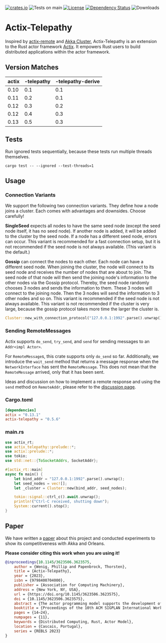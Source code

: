 [![crates.io](https://img.shields.io/crates/v/actix-telepathy?label=latest)](https://crates.io/crates/actix-telepathy)
![Tests on main](https://github.com/wenig/actix-telepathy/workflows/Rust/badge.svg)
[![License](https://img.shields.io/badge/License-Apache%202.0-blue.svg)](https://opensource.org/licenses/Apache-2.0)
[![Dependency Status](https://deps.rs/crate/actix-telepathy/0.5.6/status.svg)](https://deps.rs/crate/actix-telepathy/0.5.6)
![Downloads](https://img.shields.io/crates/d/actix-telepathy.svg)

# Actix-Telepathy

Inspired by [actix-remote](https://github.com/actix/actix-remote) and [Akka Cluster](https://github.com/akka/akka), Actix-Telepathy is an extension to the Rust actor framework [Actix](https://github.com/actix/actix). It empowers Rust users to build distributed applications within the actor framework.

## Version Matches

| actix | -telepathy | -telepathy-derive |
|-------|------------|-------------------|
| 0.10  | 0.1        | 0.1               |
| 0.11  | 0.2        | 0.1               |
| 0.12  | 0.3        | 0.2               |
| 0.12  | 0.4        | 0.3               |
| 0.13  | 0.5        | 0.3               |

## Tests

Run ignored tests sequentially, because these tests run multiple threads themselves. 

```
cargo test -- --ignored --test-threads=1
```

## Usage

### Connection Variants

We support the following two connection variants. They define how a node joins a cluster. Each comes with advantages and downsides. Choose carefully!

**SingleSeed** expects all nodes to have the same seed node (except the seed node itself, it has no seed node).
If another node is added, it will be added to the cluster by the seed node.
If a node has a different seed node, errors can occur.
This variant is recommended for a fast connection setup, but it is not recommended if the seed node is not always available. (This variant is the default.)

**Gossip** can connect the nodes to each other. Each node can have a different seed node.
When joining the cluster, the node will connect to its seed node and receives the number of nodes that are about to join.
The seed node of that node will then send the joining node's information to the other nodes via the Gossip protocol.
Thereby, the seed node randomly chooses 3 nodes and sends the information to them. These 3 nodes will connect to the joining node.
Then the 3 nodes will send the information to 3 other nodes and so on.
This variant is recommended if the seed node is not always available.
This variant is not recommended if the cluster is very large, because the gossip protocol takes more time the larger the cluster is.

```rust
Cluster::new_with_connection_protocol("127.0.0.1:1992".parse().unwrap(), vec![/*...*/], ConnectionProtocol::Gossip)
```

### Sending RemoteMessages

Actix supports `do_send`, `try_send`, and `send` for sending messages to an `Addr<impl Actor>`.

For `RemoteMessage`s, this crate supports only `do_send` so far. Additionally, we introduce the `wait_send` method that returns a message response when the `NetworkInterface` has sent the `RemoteMessage`. This does not mean that the `RemoteMessage` arrived, only that it has been sent.

Ideas and discussion on how to implement a remote response and using the `send` method on `RemoteAddr`, please refer to the [discussion page](https://github.com/wenig/actix-telepathy/discussions/82).

### Cargo.toml

```toml
[dependencies]
actix = "0.13.1"
actix-telepathy = "0.5.6"
```

### main.rs

```rust
use actix_rt;
use actix_telepathy::prelude::*;
use actix::prelude::*;
use tokio;
use std::net::{ToSocketAddrs, SocketAddr};

#[actix_rt::main]
async fn main() {
    let bind_addr = "127.0.0.1:1992".parse().unwrap();
    let seed_nodes = vec![];
    let _cluster = Cluster::new(bind_addr, seed_nodes);

    tokio::signal::ctrl_c().await.unwrap();
    println!("Ctrl-C received, shutting down");
    System::current().stop();
}
```

## Paper

We have written a [paper](https://doi.org/10.1145/3623506.3623575) about this project and conducted experiments to show its competitiveness with Akka and Orleans.

**Please consider citing this work when you are using it!**

```bibtex
@inproceedings{10.1145/3623506.3623575,
    author = {Wenig, Phillip and Papenbrock, Thorsten},
    title = {Actix-Telepathy},
    year = {2023},
    isbn = {9798400704000},
    publisher = {Association for Computing Machinery},
    address = {New York, NY, USA},
    url = {https://doi.org/10.1145/3623506.3623575},
    doi = {10.1145/3623506.3623575},
    abstract = {The actor programming model supports the development of concurrent applications by encapsulating state and behavior into independent actors. Each actor is a computational entity with strictly private state and behavior. Actors communicate via asynchronous messaging and, in this way, require neither shared memory nor locking. This makes the actor model suitable not only for parallel programming but also for distributed applications engineering. The Rust programming language is a statically-typed language that gained a lot of attention in the past years due to its efficient, economical and safe memory management. To ease the development of parallel applications, several actor model frameworks have been built for Rust. However, no actively maintained Rust actor framework provides the necessary features to write distributed applications. For this reason, we propose an extension for Rust’s Actix library, called Actix-Telepathy, that enables remote messaging and offers clustering support. It allows developers to setup remote actors that can communicate across a computer network with the help of a straight forward and easy to understand interface. Our evaluation demonstrates that Actix-Telepathy competes well in remote messaging performance and memory consumption with other actor libraries, such as Scala’s popular Akka library.},
    booktitle = {Proceedings of the 10th ACM SIGPLAN International Workshop on Reactive and Event-Based Languages and Systems},
    pages = {14–24},
    numpages = {11},
    keywords = {Distributed Computing, Rust, Actor Model},
    location = {Cascais, Portugal},
    series = {REBLS 2023}
}
```
